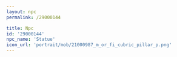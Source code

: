 ```yaml
---
layout: npc
permalink: /29000144

title: Npc
id: '29000144'
npc_name: 'Statue'
icon_url: 'portrait/mob/21000987_m_or_fi_cubric_pillar_p.png'
---
```


